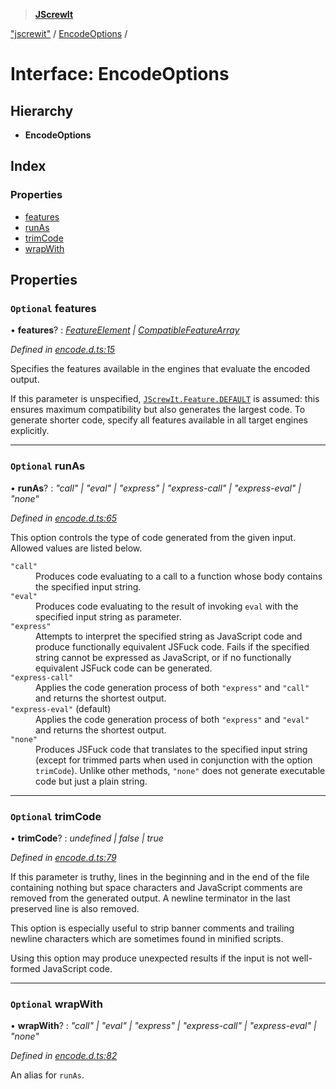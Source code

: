> **[JScrewIt](../README.md)**

["jscrewit"](../modules/_jscrewit_.md) / [EncodeOptions](_jscrewit_.encodeoptions.md) /

# Interface: EncodeOptions

## Hierarchy

* **EncodeOptions**

## Index

### Properties

* [features](_jscrewit_.encodeoptions.md#optional-features)
* [runAs](_jscrewit_.encodeoptions.md#optional-runas)
* [trimCode](_jscrewit_.encodeoptions.md#optional-trimcode)
* [wrapWith](_jscrewit_.encodeoptions.md#optional-wrapwith)

## Properties

### `Optional` features

• **features**? : *[FeatureElement](../modules/_jscrewit_.md#featureelement) | [CompatibleFeatureArray](../modules/_jscrewit_.md#compatiblefeaturearray)*

*Defined in [encode.d.ts:15](https://github.com/fasttime/JScrewIt/blob/2.10.1/lib/encode.d.ts#L15)*

Specifies the features available in the engines that evaluate the encoded output.

If this parameter is unspecified, <code>[JScrewIt.Feature.DEFAULT](_jscrewit_.featureall.md#default)</code> is
assumed: this ensures maximum compatibility but also generates the largest code.
To generate shorter code, specify all features available in all target engines
explicitly.

___

### `Optional` runAs

• **runAs**? : *"call" | "eval" | "express" | "express-call" | "express-eval" | "none"*

*Defined in [encode.d.ts:65](https://github.com/fasttime/JScrewIt/blob/2.10.1/lib/encode.d.ts#L65)*

This option controls the type of code generated from the given input.
Allowed values are listed below.

<dl>

<dt><code>"call"</code></dt>
<dd>
Produces code evaluating to a call to a function whose body contains the specified input
string.
</dd>

<dt><code>"eval"</code></dt>
<dd>
Produces code evaluating to the result of invoking <code>eval</code> with the specified
input string as parameter.
</dd>

<dt><code>"express"</code></dt>
<dd>
Attempts to interpret the specified string as JavaScript code and produce functionally
equivalent JSFuck code.
Fails if the specified string cannot be expressed as JavaScript, or if no functionally
equivalent JSFuck code can be generated.
</dd>

<dt><code>"express-call"</code></dt>
<dd>
Applies the code generation process of both <code>"express"</code> and
<code>"call"</code> and returns the shortest output.
</dd>

<dt><code>"express-eval"</code> (default)</dt>
<dd>
Applies the code generation process of both <code>"express"</code> and
<code>"eval"</code> and returns the shortest output.
</dd>

<dt><code>"none"</code></dt>
<dd>
Produces JSFuck code that translates to the specified input string (except for trimmed
parts when used in conjunction with the option <code>trimCode</code>).
Unlike other methods, <code>"none"</code> does not generate executable code but just a
plain string.
</dd>

</dl>

___

### `Optional` trimCode

• **trimCode**? : *undefined | false | true*

*Defined in [encode.d.ts:79](https://github.com/fasttime/JScrewIt/blob/2.10.1/lib/encode.d.ts#L79)*

If this parameter is truthy, lines in the beginning and in the end of the file containing
nothing but space characters and JavaScript comments are removed from the generated
output.
A newline terminator in the last preserved line is also removed.

This option is especially useful to strip banner comments and trailing newline characters
which are sometimes found in minified scripts.

Using this option may produce unexpected results if the input is not well-formed
JavaScript code.

___

### `Optional` wrapWith

• **wrapWith**? : *"call" | "eval" | "express" | "express-call" | "express-eval" | "none"*

*Defined in [encode.d.ts:82](https://github.com/fasttime/JScrewIt/blob/2.10.1/lib/encode.d.ts#L82)*

An alias for `runAs`.